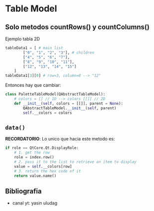 # Table Model

## Solo metodos countRows() y countColumns()

Ejemplo tabla 2D
```python
tableData1 = [ # main list
        ["0", "1", "2", "3"], # children
        ["4", "5", "6", "7"],
        ["8", "9", "10", "11"],
        ["12", "13", "14", "15"]
    ]
tableData1[3][0] # row=3, column=0 --> "12"
```

Entonces hay que cambiar:

```python
class PaletteTableModel(QAbstractTableModel):
    # colors = [] // 1D --> colors [[]] // 2D 
    def __init__(self, colors = [[]], parent = None):
        QAbstractTableModel.__init__(self, parent)
        self.__colors = colors
```

## `data()`
**RECORDATORIO**: Lo unico que hacia este metodo es:
````python
if role == QtCore.Qt.DisplayRole:
    # 1. get the row
    role = index.row()
    # 2. pass it to the list to retrieve an item to display
    value = self.__colors[row]
    # 3. return the hex code of it
    return value.name()
````

## Bibliografia
* canal yt: yasin uludag